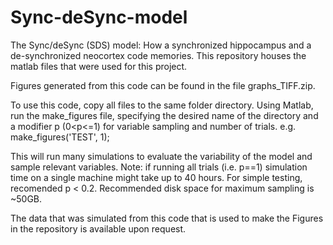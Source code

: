 # Sync-deSync-model
The Sync/deSync (SDS) model: How a synchronized hippocampus and a de-synchronized neocortex code memories. This repository houses the matlab files that were used for this project.

Figures generated from this code can be found in the file graphs_TIFF.zip.

To use this code, copy all files to the same folder directory. Using Matlab, run the make_figures file, specifying the desired name of the directory and a modifier p (0<p<=1) for variable sampling and number of trials. e.g. make_figures('TEST', 1);

This will run many simulations to evaluate the variability of the model and sample relevant variables. Note: if running all trials (i.e. p==1) simulation time on a single machine might take up to 40 hours. For simple testing, recomended p < 0.2. Recommended disk space for maximum sampling is ~50GB.

The data that was simulated from this code that is used to make the Figures in the repository is available upon request.
